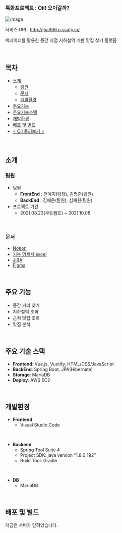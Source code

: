 ### 특화프로젝트 : Oii! 오이갈까?

![image](/uploads/5d42b109122a4a5020057d5655099ecd/image.png)

서비스 URL: http://j5a306.p.ssafy.io/
<br>

빅데이터를 활용한 중간 지점 지하철역 기반 맛집 찾기 플랫폼

<br>

## 목차

- [소개](#소개)
  - [팀원](#팀원)
  - [문서](#문서)
  - [개발환경](#개발환경)
- [주요기능](##주요기능)
- [주요기술스택](##주요기술스택)
- [개발환경](##개발환경)
- [배포 및 빌드](##배포및빌드)
- [⭐ Oii 둘러보기 ⭐](Oii.md)

<br>

## 소개

### 팀원

- 팀원
  - **FrontEnd** : 전예지(팀장), 김명준(팀원)
  - **BackEnd**  : 김애은(팀원), 심재원(팀원)
- 프로젝트 기간
  - 2021.08.23(부트캠프) ~ 2021.10.08

<br>

### 문서

 - [Notion](https://www.notion.so/A306-1570faa348d74a079a723c4072bcd254)
 - [기능 명세서 excel](https://docs.google.com/spreadsheets/d/1nxjDWV8b13jodiQ2t9aLNTs9vr-SJvKWskNt-dOcgHw/edit#gid=0)
 - [JIRA](https://jira.ssafy.com/projects/S05P21A306/summary)
 - [Figma](https://www.figma.com/file/DfKvaUPiAbuxduyK0tYqkl/%ED%8A%B9%ED%99%94PJT-A306?node-id=0%3A1)

<br>

## 주요 기능

 - 중간 거리 찾기
 - 지하철역 조회
 - 근처 맛집 조회
 - 맛집 분석
<br>


## 주요 기술 스택

 - **Frontend**: Vue.js, Vuetify, HTML/CSS/JavaScript
 - **BackEnd**: Spring Boot, JPA(Hibernate)
 - **Storage**: MariaDB
 - **Deploy**: AWS EC2

<br>

## 개발환경

- __Frontend__
  - Visual Studio Code

<br>

- __Backend__
  - Spring Tool Suite 4
  - Project SDK: java version “1.8.0_192”
  - Build Tool: Gradle
<br>

- __DB__
  - MariaDB

<br>

## 배포 및 빌드

지금은 서버가 닫혀있습니다.
